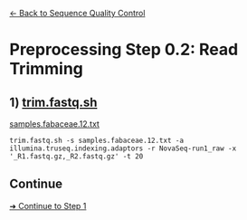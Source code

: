 [← Back to Sequence Quality Control](Step0.1_Sequence_Quality_Control.md)

# Preprocessing Step 0.2: Read Trimming

## 1) [trim.fastq.sh](https://github.com/scrameri/CaptureAl/wiki/trim.fastq.sh)

[samples.fabaceae.12.txt]()

```
trim.fastq.sh -s samples.fabaceae.12.txt -a illumina.truseq.indexing.adaptors -r NovaSeq-run1_raw -x '_R1.fastq.gz,_R2.fastq.gz' -t 20
```

## Continue
[➜ Continue to Step 1](Step1_Read_Mapping.md)
